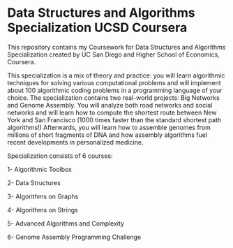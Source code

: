 # Data Structures and Algorithms Specialization UCSD Coursera
This repository contains my Coursework for Data Structures and Algorithms Specialization created by UC San Diego and Higher School of Economics, Coursera.

This specialization is a mix of theory and practice: you will learn algorithmic techniques for solving various computational problems and will implement about 100 algorithmic coding problems in a programming language of your choice. The specialization contains two real-world projects: Big Networks and Genome Assembly. You will analyze both road networks and social networks and will learn how to compute the shortest route between New York and San Francisco (1000 times faster than the standard shortest path algorithms!) Afterwards, you will learn how to assemble genomes from millions of short fragments of DNA and how assembly algorithms fuel recent developments in personalized medicine.

Specialization consists of 6 courses:

1- Algorithmic Toolbox

2- Data Structures

3- Algorithms on Graphs

4- Algorithms on Strings

5- Advanced Algorithms and Complexity

6- Genome Assembly Programming Challenge
